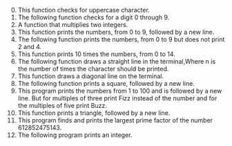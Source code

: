0. This function checks for uppercase character.
1. The following function checks for a digit 0 through 9.
2. A function that multiplies two integers.
3. This function prints the numbers, from 0 to 9, followed by a new line.
4. The following function prints the numbers, from 0 to 9 but does not print 2 and 4.
5. This function prints 10 times the numbers, from 0 to 14.
6. The following function draws a straight line in the terminal,Where n is the number of times the character should be printed.
7. This function draws a diagonal line on the terminal.
8. The following function prints a square, followed by a new line.
9. This program prints the numbers from 1 to 100 and is followed by a new line. But for multiples of three print Fizz instead of the number and for the multiples of five print Buzz.
10. This function  prints a triangle, followed by a new line.
11. This program finds and prints the largest prime factor of the number 612852475143.
12. The following program prints an integer.
